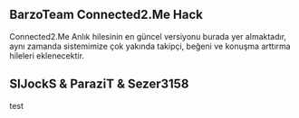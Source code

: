 ## BarzoTeam Connected2.Me Hack

Connected2.Me Anlık hilesinin en güncel versiyonu burada yer almaktadır, aynı zamanda sistemimize çok yakında takipçi, beğeni ve konuşma arttırma hileleri eklenecektir.

## SlJockS & ParaziT & Sezer3158

test
